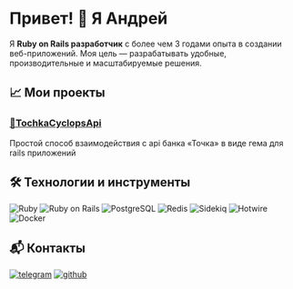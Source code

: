 # Привет! 👋 Я Андрей

Я **Ruby on Rails разработчик** с более чем 3 годами опыта в создании веб-приложений. Моя цель — разрабатывать удобные, производительные и масштабируемые решения.  

## 📈 Мои проекты
### [📌TochkaCyclopsApi](https://github.com/jingleville/tochka_cyclops_api)
Простой способ взаимодействия с api банка «Точка» в виде гема для rails приложений

## 🛠️ Технологии и инструменты
![Ruby](https://img.shields.io/badge/-Ruby-CC342D?logo=ruby&logoColor=white)
![Ruby on Rails](https://img.shields.io/badge/-Ruby_on_Rails-CC0000?logo=ruby-on-rails&logoColor=white)
![PostgreSQL](https://img.shields.io/badge/-PostgreSQL-336791?logo=postgresql&logoColor=white)
![Redis](https://img.shields.io/badge/-Redis-DC382D?logo=redis&logoColor=white)
![Sidekiq](https://img.shields.io/badge/-Sidekiq-CC0000?logo=rubygems&logoColor=white)
![Hotwire](https://img.shields.io/badge/-Hotwire-0096FF?logo=html5&logoColor=white)
![Docker](https://img.shields.io/badge/-Docker-2496ED?logo=docker&logoColor=white)


## 📬 Контакты
[![telegram](https://img.shields.io/badge/Telegram-000000?style=for-the-badge&logo=Telegram&logoColor=white)](https://t.me/andrewgavrick)
[![github](https://img.shields.io/badge/GitHub-000000?style=for-the-badge&logo=GitHub&logoColor=white)](https://github.com/jingleville)
